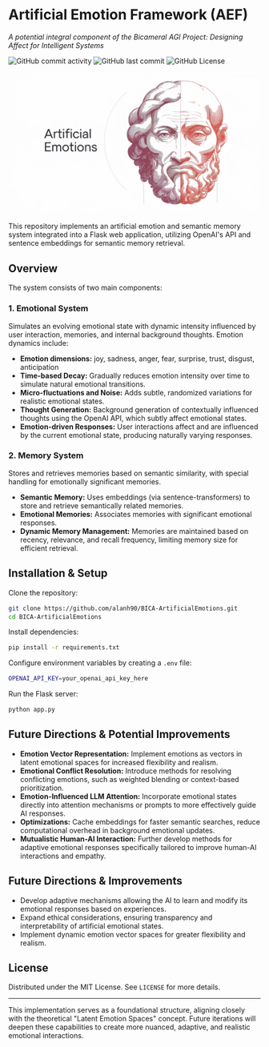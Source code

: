 # Artificial Emotion Framework (AEF)

*A potential integral component of the Bicameral AGI Project: Designing Affect for Intelligent Systems*

![GitHub commit activity](https://img.shields.io/github/commit-activity/m/alanh90/BICA-ArtificialEmotions)
![GitHub last commit](https://img.shields.io/github/last-commit/alanh90/BICA-ArtificialEmotions)
![GitHub License](https://img.shields.io/github/license/alanh90/BICA-ArtificialEmotions)

<div align="center"><img src="media/artificial_emotions.png" alt="Hungry Matrix Cover"></div>

This repository implements an artificial emotion and semantic memory system integrated into a Flask web application, utilizing OpenAI's API and sentence embeddings for semantic memory retrieval.

## Overview

The system consists of two main components:

### 1. Emotional System

Simulates an evolving emotional state with dynamic intensity influenced by user interaction, memories, and internal background thoughts. Emotion dynamics include:

- **Emotion dimensions:** joy, sadness, anger, fear, surprise, trust, disgust, anticipation
- **Time-based Decay:** Gradually reduces emotion intensity over time to simulate natural emotional transitions.
- **Micro-fluctuations and Noise:** Adds subtle, randomized variations for realistic emotional states.
- **Thought Generation:** Background generation of contextually influenced thoughts using the OpenAI API, which subtly affect emotional states.
- **Emotion-driven Responses:** User interactions affect and are influenced by the current emotional state, producing naturally varying responses.

### 2. Memory System

Stores and retrieves memories based on semantic similarity, with special handling for emotionally significant memories.

- **Semantic Memory:** Uses embeddings (via sentence-transformers) to store and retrieve semantically related memories.
- **Emotional Memories:** Associates memories with significant emotional responses.
- **Dynamic Memory Management:** Memories are maintained based on recency, relevance, and recall frequency, limiting memory size for efficient retrieval.

## Installation & Setup

Clone the repository:
```bash
git clone https://github.com/alanh90/BICA-ArtificialEmotions.git
cd BICA-ArtificialEmotions
```

Install dependencies:
```bash
pip install -r requirements.txt
```

Configure environment variables by creating a `.env` file:
```bash
OPENAI_API_KEY=your_openai_api_key_here
```

Run the Flask server:
```bash
python app.py
```

## Future Directions & Potential Improvements

- **Emotion Vector Representation:** Implement emotions as vectors in latent emotional spaces for increased flexibility and realism.
- **Emotional Conflict Resolution:** Introduce methods for resolving conflicting emotions, such as weighted blending or context-based prioritization.
- **Emotion-Influenced LLM Attention:** Incorporate emotional states directly into attention mechanisms or prompts to more effectively guide AI responses.
- **Optimizations:** Cache embeddings for faster semantic searches, reduce computational overhead in background emotional updates.
- **Mutualistic Human-AI Interaction:** Further develop methods for adaptive emotional responses specifically tailored to improve human-AI interactions and empathy.

## Future Directions & Improvements

- Develop adaptive mechanisms allowing the AI to learn and modify its emotional responses based on experiences.
- Expand ethical considerations, ensuring transparency and interpretability of artificial emotional states.
- Implement dynamic emotion vector spaces for greater flexibility and realism.

## License

Distributed under the MIT License. See `LICENSE` for more details.

---

This implementation serves as a foundational structure, aligning closely with the theoretical "Latent Emotion Spaces" concept. Future iterations will deepen these capabilities to create more nuanced, adaptive, and realistic emotional interactions.

